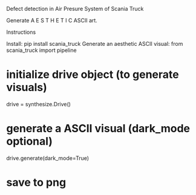 Defect detection in Air Presure System of Scania Truck

Generate A E S T H E T I C ASCII art.

Instructions

Install:
pip install scania_truck
Generate an aesthetic ASCII visual:
from scania_truck import pipeline

# initialize drive object (to generate visuals)
drive = synthesize.Drive()
# generate a ASCII visual (dark_mode optional)
drive.generate(dark_mode=True)
# save to png
